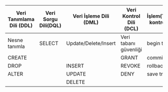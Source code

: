 | Veri Tanımlama Dili (DDL) | Veri Sorgu Dili(DQL) | Veri İşleme Dili (DML) | Veri Kontrol Dili (DCL) | İşlem(Transaction) kontrol Dili (TCL) |
|--------------------------------|--------------------------|----------------------------------|-----------------------------|------------------------------------|
| Nesne tanımla                 | SELECT                   | Update/Delete/Insert             | Veri tabanı güvenliği      | begin transaction                  |
| CREATE                         |                          |                                  | GRANT                       | commit transaction                 |
| DROP                           |                          | INSERT                           | REVOKE                      | rollback                           |
| ALTER                          |                          | UPDATE                           | DENY                        | save transaction                   |
|                                |                          | DELETE                           |                             |                                    |